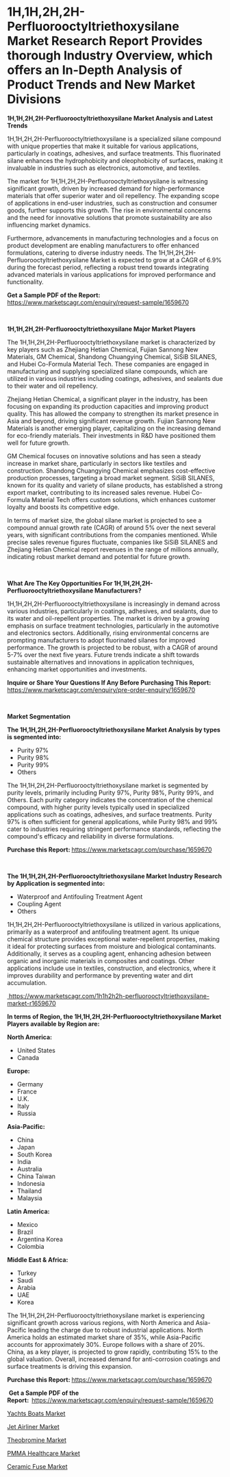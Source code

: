 <p><h1>1H,1H,2H,2H-Perfluorooctyltriethoxysilane Market Research Report Provides thorough Industry Overview, which offers an In-Depth Analysis of Product Trends and New Market Divisions</h1></p><p><strong>1H,1H,2H,2H-Perfluorooctyltriethoxysilane Market Analysis and Latest Trends</strong></p>
<p><p>1H,1H,2H,2H-Perfluorooctyltriethoxysilane is a specialized silane compound with unique properties that make it suitable for various applications, particularly in coatings, adhesives, and surface treatments. This fluorinated silane enhances the hydrophobicity and oleophobicity of surfaces, making it invaluable in industries such as electronics, automotive, and textiles. </p><p>The market for 1H,1H,2H,2H-Perfluorooctyltriethoxysilane is witnessing significant growth, driven by increased demand for high-performance materials that offer superior water and oil repellency. The expanding scope of applications in end-user industries, such as construction and consumer goods, further supports this growth. The rise in environmental concerns and the need for innovative solutions that promote sustainability are also influencing market dynamics.</p><p>Furthermore, advancements in manufacturing technologies and a focus on product development are enabling manufacturers to offer enhanced formulations, catering to diverse industry needs. The 1H,1H,2H,2H-Perfluorooctyltriethoxysilane Market is expected to grow at a CAGR of 6.9% during the forecast period, reflecting a robust trend towards integrating advanced materials in various applications for improved performance and functionality.</p></p>
<p><strong>Get a Sample PDF of the Report:&nbsp;</strong> <a href="https://www.marketscagr.com/enquiry/request-sample/1659670?utm_campaign=1166&utm_medium=2&utm_source=Github&utm_content=ia&utm_term=09122024&utm_id=1h1h2h2h-perfluorooctyltriethoxysilane">https://www.marketscagr.com/enquiry/request-sample/1659670</a></p>
<p>&nbsp;</p>
<p><strong>1H,1H,2H,2H-Perfluorooctyltriethoxysilane Major Market Players</strong></p>
<p><p>The 1H,1H,2H,2H-Perfluorooctyltriethoxysilane market is characterized by key players such as Zhejiang Hetian Chemical, Fujian Sannong New Materials, GM Chemical, Shandong Chuangying Chemical, SiSiB SILANES, and Hubei Co-Formula Material Tech. These companies are engaged in manufacturing and supplying specialized silane compounds, which are utilized in various industries including coatings, adhesives, and sealants due to their water and oil repellency.</p><p>Zhejiang Hetian Chemical, a significant player in the industry, has been focusing on expanding its production capacities and improving product quality. This has allowed the company to strengthen its market presence in Asia and beyond, driving significant revenue growth. Fujian Sannong New Materials is another emerging player, capitalizing on the increasing demand for eco-friendly materials. Their investments in R&D have positioned them well for future growth.</p><p>GM Chemical focuses on innovative solutions and has seen a steady increase in market share, particularly in sectors like textiles and construction. Shandong Chuangying Chemical emphasizes cost-effective production processes, targeting a broad market segment. SiSiB SILANES, known for its quality and variety of silane products, has established a strong export market, contributing to its increased sales revenue. Hubei Co-Formula Material Tech offers custom solutions, which enhances customer loyalty and boosts its competitive edge.</p><p>In terms of market size, the global silane market is projected to see a compound annual growth rate (CAGR) of around 5% over the next several years, with significant contributions from the companies mentioned. While precise sales revenue figures fluctuate, companies like SiSiB SILANES and Zhejiang Hetian Chemical report revenues in the range of millions annually, indicating robust market demand and potential for future growth.</p></p>
<p>&nbsp;</p>
<p><strong>What Are The Key Opportunities For 1H,1H,2H,2H-Perfluorooctyltriethoxysilane Manufacturers?</strong></p>
<p><p>1H,1H,2H,2H-Perfluorooctyltriethoxysilane is increasingly in demand across various industries, particularly in coatings, adhesives, and sealants, due to its water and oil-repellent properties. The market is driven by a growing emphasis on surface treatment technologies, particularly in the automotive and electronics sectors. Additionally, rising environmental concerns are prompting manufacturers to adopt fluorinated silanes for improved performance. The growth is projected to be robust, with a CAGR of around 5-7% over the next five years. Future trends indicate a shift towards sustainable alternatives and innovations in application techniques, enhancing market opportunities and investments.</p></p>
<p><strong>Inquire or Share Your Questions If Any Before Purchasing This Report:</strong> <a href="https://www.marketscagr.com/enquiry/pre-order-enquiry/1659670?utm_campaign=1166&utm_medium=2&utm_source=Github&utm_content=ia&utm_term=09122024&utm_id=1h1h2h2h-perfluorooctyltriethoxysilane">https://www.marketscagr.com/enquiry/pre-order-enquiry/1659670</a></p>
<p>&nbsp;</p>
<p><strong>Market Segmentation</strong></p>
<p><strong>The 1H,1H,2H,2H-Perfluorooctyltriethoxysilane Market Analysis by types is segmented into:</strong></p>
<p><ul><li>Purity 97%</li><li>Purity 98%</li><li>Purity 99%</li><li>Others</li></ul></p>
<p><p>The 1H,1H,2H,2H-Perfluorooctyltriethoxysilane market is segmented by purity levels, primarily including Purity 97%, Purity 98%, Purity 99%, and Others. Each purity category indicates the concentration of the chemical compound, with higher purity levels typically used in specialized applications such as coatings, adhesives, and surface treatments. Purity 97% is often sufficient for general applications, while Purity 98% and 99% cater to industries requiring stringent performance standards, reflecting the compound's efficacy and reliability in diverse formulations.</p></p>
<p><strong>Purchase this Report:&nbsp;</strong><a href="https://www.marketscagr.com/purchase/1659670?utm_campaign=1166&utm_medium=2&utm_source=Github&utm_content=ia&utm_term=09122024&utm_id=1h1h2h2h-perfluorooctyltriethoxysilane">https://www.marketscagr.com/purchase/1659670</a></p>
<p>&nbsp;</p>
<p><strong>The 1H,1H,2H,2H-Perfluorooctyltriethoxysilane Market Industry Research by Application is segmented into:</strong></p>
<p><ul><li>Waterproof and Antifouling Treatment Agent</li><li>Coupling Agent</li><li>Others</li></ul></p>
<p><p>1H,1H,2H,2H-Perfluorooctyltriethoxysilane is utilized in various applications, primarily as a waterproof and antifouling treatment agent. Its unique chemical structure provides exceptional water-repellent properties, making it ideal for protecting surfaces from moisture and biological contaminants. Additionally, it serves as a coupling agent, enhancing adhesion between organic and inorganic materials in composites and coatings. Other applications include use in textiles, construction, and electronics, where it improves durability and performance by preventing water and dirt accumulation.</p></p>
<p><a href="https://www.marketscagr.com/1h1h2h2h-perfluorooctyltriethoxysilane-market-r1659670?utm_campaign=1166&utm_medium=2&utm_source=Github&utm_content=ia&utm_term=09122024&utm_id=1h1h2h2h-perfluorooctyltriethoxysilane">&nbsp;https://www.marketscagr.com/1h1h2h2h-perfluorooctyltriethoxysilane-market-r1659670</a></p>
<p><strong>In terms of Region, the 1H,1H,2H,2H-Perfluorooctyltriethoxysilane Market Players available by Region are:</strong></p>
<p>
    <p> <strong> North America: </strong>
        <ul>
            <li>United States</li>
            <li>Canada</li>
        </ul>
        </p> 
    <p> <strong> Europe: </strong>
        <ul>
            <li>Germany</li>
            <li>France</li>
            <li>U.K.</li>
            <li>Italy</li>
            <li>Russia</li>
        </ul>
        </p> 
    <p> <strong> Asia-Pacific: </strong>
        <ul>
            <li>China</li>
            <li>Japan</li>
            <li>South Korea</li>
            <li>India</li>
            <li>Australia</li>
            <li>China Taiwan</li>
            <li>Indonesia</li>
            <li>Thailand</li>
            <li>Malaysia</li>
        </ul>
        </p> 
    <p> <strong> Latin America: </strong>
        <ul>
            <li>Mexico</li>
            <li>Brazil</li>
            <li>Argentina Korea</li>
            <li>Colombia</li>
        </ul>
        </p> 
    <p> <strong> Middle East & Africa: </strong>
        <ul>
            <li>Turkey</li>
            <li>Saudi</li>
            <li>Arabia</li>
            <li>UAE</li>
            <li>Korea</li>
        </ul>
    </p>
    </p>
<p><p>The 1H,1H,2H,2H-Perfluorooctyltriethoxysilane market is experiencing significant growth across various regions, with North America and Asia-Pacific leading the charge due to robust industrial applications. North America holds an estimated market share of 35%, while Asia-Pacific accounts for approximately 30%. Europe follows with a share of 20%. China, as a key player, is projected to grow rapidly, contributing 15% to the global valuation. Overall, increased demand for anti-corrosion coatings and surface treatments is driving this expansion.</p></p>
<p><strong>Purchase this Report: </strong><a href="https://www.marketscagr.com/purchase/1659670?utm_campaign=1166&utm_medium=2&utm_source=Github&utm_content=ia&utm_term=09122024&utm_id=1h1h2h2h-perfluorooctyltriethoxysilane">https://www.marketscagr.com/purchase/1659670</a></p>
<p>&nbsp;<strong>Get a Sample PDF of the Report:&nbsp;&nbsp;</strong><a href="https://www.marketscagr.com/enquiry/request-sample/1659670?utm_campaign=1166&utm_medium=2&utm_source=Github&utm_content=ia&utm_term=09122024&utm_id=1h1h2h2h-perfluorooctyltriethoxysilane">https://www.marketscagr.com/enquiry/request-sample/1659670</a></p>
<p><strong></strong></p>
<p><p><a href="https://www.linkedin.com/pulse/projected-growth-yachts-boats-market-66-cagr-from-2024-2031-andmf?utm_campaign=1166&utm_medium=2&utm_source=Github&utm_content=ia&utm_term=09122024&utm_id=1h1h2h2h-perfluorooctyltriethoxysilane">Yachts Boats Market</a></p><p><a href="https://www.linkedin.com/pulse/driving-forces-behind-jet-airliner-market-expansion-expected-kxcef?utm_campaign=1166&utm_medium=2&utm_source=Github&utm_content=ia&utm_term=09122024&utm_id=1h1h2h2h-perfluorooctyltriethoxysilane">Jet Airliner Market</a></p><p><a href="https://www.linkedin.com/pulse/projected-revenue-market-growth-theobromine-industry-149-cagr-fly7c?utm_campaign=1166&utm_medium=2&utm_source=Github&utm_content=ia&utm_term=09122024&utm_id=1h1h2h2h-perfluorooctyltriethoxysilane">Theobromine Market</a></p><p><a href="https://www.linkedin.com/pulse/deep-dive-pmma-healthcare-market-growth-69-cagr-key-factors-a3r7c?utm_campaign=1166&utm_medium=2&utm_source=Github&utm_content=ia&utm_term=09122024&utm_id=1h1h2h2h-perfluorooctyltriethoxysilane">PMMA Healthcare Market</a></p><p><a href="https://www.linkedin.com/pulse/th-score-market-0ptye?utm_campaign=1166&utm_medium=2&utm_source=Github&utm_content=ia&utm_term=09122024&utm_id=1h1h2h2h-perfluorooctyltriethoxysilane">Ceramic Fuse Market</a></p></p>